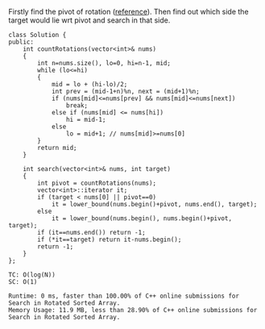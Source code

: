 Firstly find the pivot of rotation ([reference](https://leetcode.com/problems/find-minimum-in-rotated-sorted-array/discuss/2741593/Iterative-binary-search)).
Then find out which side the target would lie wrt pivot and search in that side.


```
class Solution {
public:
    int countRotations(vector<int>& nums) 
    {
        int n=nums.size(), lo=0, hi=n-1, mid;
        while (lo<=hi)
        {
            mid = lo + (hi-lo)/2;
            int prev = (mid-1+n)%n, next = (mid+1)%n;
            if (nums[mid]<=nums[prev] && nums[mid]<=nums[next])
                break;
            else if (nums[mid] <= nums[hi])
                hi = mid-1;
            else
                lo = mid+1; // nums[mid]>=nums[0]
        }
        return mid;
    }

    int search(vector<int>& nums, int target) 
    {
        int pivot = countRotations(nums);
        vector<int>::iterator it;
        if (target < nums[0] || pivot==0)
            it = lower_bound(nums.begin()+pivot, nums.end(), target);
        else
            it = lower_bound(nums.begin(), nums.begin()+pivot, target);
        if (it==nums.end()) return -1;
        if (*it==target) return it-nums.begin();
        return -1;
    }
};
```
```
TC: O(log(N))
SC: O(1)
```
```
Runtime: 0 ms, faster than 100.00% of C++ online submissions for Search in Rotated Sorted Array.
Memory Usage: 11.9 MB, less than 28.90% of C++ online submissions for Search in Rotated Sorted Array.
```